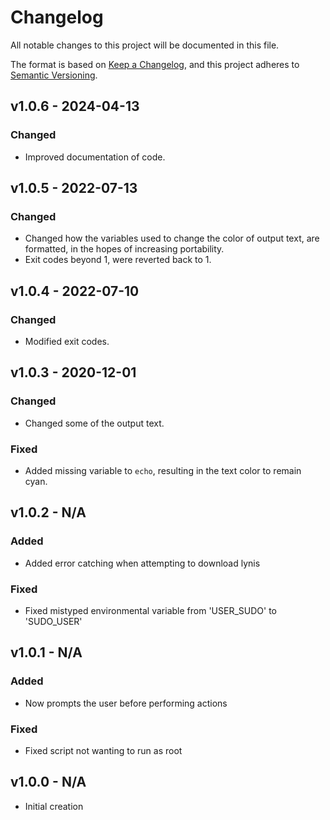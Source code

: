 # Changelog

All notable changes to this project will be documented in this file.

The format is based on [Keep a Changelog](https://keepachangelog.com/en/1.0.0/), and this project adheres to [Semantic Versioning](https://semver.org/spec/v2.0.0.html).

## v1.0.6 - 2024-04-13

### Changed

- Improved documentation of code.

## v1.0.5 - 2022-07-13

### Changed

- Changed how the variables used to change the color of output text, are formatted, in the hopes of increasing portability.
- Exit codes beyond 1, were reverted back to 1.

## v1.0.4 - 2022-07-10

### Changed

- Modified exit codes.

## v1.0.3 - 2020-12-01

### Changed

- Changed some of the output text.

### Fixed

- Added missing variable to `echo`, resulting in the text color to remain cyan.

## v1.0.2 - N/A

### Added

- Added error catching when attempting to download lynis

### Fixed

- Fixed mistyped environmental variable from 'USER_SUDO' to 'SUDO_USER'

## v1.0.1 - N/A

### Added

- Now prompts the user before performing actions

### Fixed

- Fixed script not wanting to run as root

## v1.0.0 - N/A

- Initial creation
